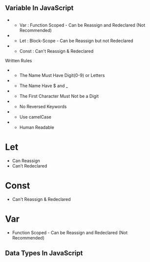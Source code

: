 ## Variable In JavaScript

- - Var : Function Scoped - Can be Reassign and Redeclared (Not Recommended)
- - Let : Block-Scope - Can be Reassign but not Redeclared
- - Const : Can't Reassign & Redeclared

Written Rules

- - The Name Must Have Digit(0-9) or Letters
- - The Name Have $ and \_
- - The First Character Must Not be a Digit
- - No Reversed Keywords
- - Use camelCase
- - Human Readable

# Let

- Can Reassign
- Can’t Redeclared

# Const

- Can't Reassign & Redeclared

# Var

- Function Scoped - Can be Reassign and Redeclared (Not Recommended)

## Data Types In JavaScript

